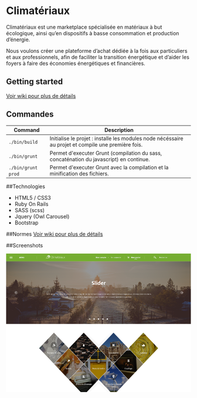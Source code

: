 # Climatériaux

Climatériaux est une marketplace spécialisée en matériaux à but écologique, 
ainsi qu’en dispositifs à basse consommation et production d’énergie.

Nous voulons créer une plateforme d’achat dédiée à la fois aux particuliers et aux
professionnels, afin de faciliter la transition énergétique et d’aider les foyers à faire
des économies énergétiques et financières.

## Getting started
[Voir wiki pour plus de détails](https://github.com/cle61/climateriaux/wiki/Getting-started)

## Commandes

| Command | Description |
| --- | --- |
| `./bin/build` | Initialise le projet : installe les modules node nécéssaire au projet et compile une première fois. |
| `./bin/grunt` | Permet d'executer Grunt (compilation du sass, concaténation du javascript) en continue. |
| `./bin/grunt prod` | Permet d'executer Grunt avec la compilation et la minification des fichiers. |


##Technologies
- HTML5 / CSS3
- Ruby On Rails
- SASS (scss)
- Jquery (Owl Carousel)
- Bootstrap

##Normes
[Voir wiki pour plus de détails](https://github.com/cle61/climateriaux/wiki/Normes)

##Screenshots

![alt text](screenshot.png "Screenshot")
